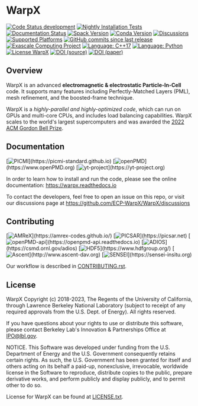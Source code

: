 # WarpX

[![Code Status development](https://dev.azure.com/ECP-WarpX/WarpX/_apis/build/status/ECP-WarpX.WarpX?branchName=development)](https://dev.azure.com/ECP-WarpX/WarpX/_build/latest?definitionId=1&branchName=development)
[![Nightly Installation Tests](https://dev.azure.com/ECP-WarpX/WarpX/_apis/build/status/ECP-WarpX.Nightly?branchName=nightly&label=nightly%20packages)](https://dev.azure.com/ECP-WarpX/WarpX/_build?definitionId=2)
[![Documentation Status](https://readthedocs.org/projects/warpx/badge/?version=latest)](https://warpx.readthedocs.io/en/latest/?badge=latest)
[![Spack Version](https://img.shields.io/spack/v/warpx)](https://spack.readthedocs.io/en/latest/package_list.html#warpx)
[![Conda Version](https://img.shields.io/conda/vn/conda-forge/warpx)](https://anaconda.org/conda-forge/warpx)
[![Discussions](https://img.shields.io/badge/chat-discussions-turquoise.svg)](https://github.com/ECP-WarpX/WarpX/discussions)  
[![Supported Platforms](https://img.shields.io/badge/platforms-linux%20|%20osx%20|%20win-blue)](https://warpx.readthedocs.io/en/latest/install/users.html)
[![GitHub commits since last release](https://img.shields.io/github/commits-since/ECP-WarpX/WarpX/latest/development.svg)](https://github.com/ECP-WarpX/WarpX/compare/development)
[![Exascale Computing Project](https://img.shields.io/badge/supported%20by-ECP-orange)](https://www.exascaleproject.org/research/)
[![Language: C++17](https://img.shields.io/badge/language-C%2B%2B17-orange.svg)](https://isocpp.org/)
[![Language: Python](https://img.shields.io/badge/language-Python-orange.svg)](https://python.org/)  
[![License WarpX](https://img.shields.io/badge/license-BSD--3--Clause--LBNL-blue.svg)](https://spdx.org/licenses/BSD-3-Clause-LBNL.html)
[![DOI (source)](https://img.shields.io/badge/DOI%20(source)-10.5281/zenodo.4571577-blue.svg)](https://doi.org/10.5281/zenodo.4571577)
[![DOI (paper)](https://img.shields.io/badge/DOI%20(paper)-10.1109/SC41404.2022.00008-blue.svg)](https://doi.org/10.1109/SC41404.2022.00008)

## Overview

WarpX is an advanced **electromagnetic & electrostatic Particle-In-Cell** code.
It supports many features including Perfectly-Matched Layers (PML), mesh refinement, and the boosted-frame technique.

WarpX is a *highly-parallel and highly-optimized code*, which can run on GPUs and multi-core CPUs, and includes load balancing capabilities.
WarpX scales to the world's largest supercomputers and was awarded the [2022 ACM Gordon Bell Prize](https://www.exascaleproject.org/ecp-supported-collaborative-teams-win-the-2022-acm-gordon-bell-prize-and-special-prize/).

## Documentation

[![PICMI](https://img.shields.io/static/v1?label="works%20with"&message="PICMI"&color="blueviolet")](https://picmi-standard.github.io)
[![openPMD](https://img.shields.io/static/v1?label="works%20with"&message="openPMD"&color="blueviolet")](https://www.openPMD.org)
[![yt-project](https://img.shields.io/static/v1?label="works%20with"&message="yt"&color="blueviolet")](https://yt-project.org)

In order to learn how to install and run the code, please see the online documentation:
https://warpx.readthedocs.io

To contact the developers, feel free to open an issue on this repo, or visit our discussions page at https://github.com/ECP-WarpX/WarpX/discussions

## Contributing

[![AMReX](https://img.shields.io/static/v1?label="runs%20on"&message="AMReX"&color="blueviolet")](https://amrex-codes.github.io/)
[![PICSAR](https://img.shields.io/static/v1?label="runs%20on"&message="PICSAR"&color="blueviolet")](https://picsar.net)
[![openPMD-api](https://img.shields.io/static/v1?label="runs%20on"&message="openPMD-api"&color="blueviolet")](https://openpmd-api.readthedocs.io)
[![ADIOS](https://img.shields.io/static/v1?label="runs%20on"&message="ADIOS"&color="blueviolet")](https://csmd.ornl.gov/adios)
[![HDF5](https://img.shields.io/static/v1?label="runs%20on"&message="HDF5"&color="blueviolet")](https://www.hdfgroup.org/)
[![Ascent](https://img.shields.io/static/v1?label="runs%20on"&message="Ascent"&color="blueviolet")](http://www.ascent-dav.org)
[![SENSEI](https://img.shields.io/static/v1?label="runs%20on"&message="SENSEI"&color="blueviolet")](https://sensei-insitu.org)

Our workflow is described in [CONTRIBUTING.rst](CONTRIBUTING.rst).

## License

WarpX Copyright (c) 2018-2023, The Regents of the University of California,
through Lawrence Berkeley National Laboratory (subject to receipt of any
required approvals from the U.S. Dept. of Energy).  All rights reserved.

If you have questions about your rights to use or distribute this software,
please contact Berkeley Lab's Innovation & Partnerships Office at
IPO@lbl.gov.

NOTICE.  This Software was developed under funding from the U.S. Department
of Energy and the U.S. Government consequently retains certain rights. As
such, the U.S. Government has been granted for itself and others acting on
its behalf a paid-up, nonexclusive, irrevocable, worldwide license in the
Software to reproduce, distribute copies to the public, prepare derivative
works, and perform publicly and display publicly, and to permit other to do
so.

License for WarpX can be found at [LICENSE.txt](LICENSE.txt).

